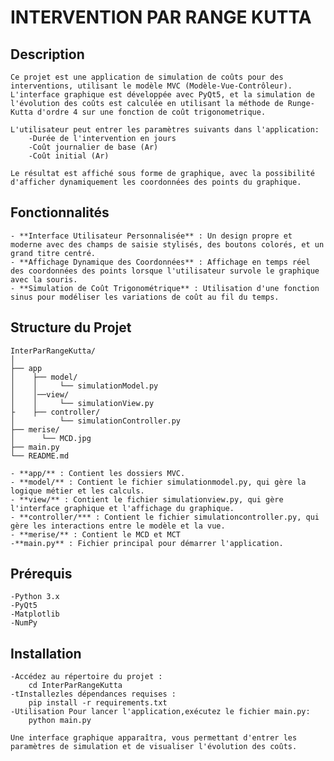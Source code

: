 # INTERVENTION PAR RANGE KUTTA

## Description
    Ce projet est une application de simulation de coûts pour des interventions, utilisant le modèle MVC (Modèle-Vue-Contrôleur). L'interface graphique est développée avec PyQt5, et la simulation de l'évolution des coûts est calculée en utilisant la méthode de Runge-Kutta d'ordre 4 sur une fonction de coût trigonometrique.
    
    L'utilisateur peut entrer les paramètres suivants dans l'application:
        -Durée de l'intervention en jours
        -Coût journalier de base (Ar)
        -Coût initial (Ar)
        
    Le résultat est affiché sous forme de graphique, avec la possibilité d'afficher dynamiquement les coordonnées des points du graphique.
    
## Fonctionnalités
    - **Interface Utilisateur Personnalisée** : Un design propre et moderne avec des champs de saisie stylisés, des boutons colorés, et un grand titre centré.
    - **Affichage Dynamique des Coordonnées** : Affichage en temps réel des coordonnées des points lorsque l'utilisateur survole le graphique avec la souris.
    - **Simulation de Coût Trigonométrique** : Utilisation d'une fonction sinus pour modéliser les variations de coût au fil du temps.
## Structure du Projet
    InterParRangeKutta/
    │
    ├── app   
    │    ├── model/
    │    │     └── simulationModel.py
    │    │──view/
    │    │     └── simulationView.py
    ├    ├── controller/
    │          └── simulationController.py
    ├── merise/
    │      └── MCD.jpg
    ├── main.py
    └── README.md

    - **app/** : Contient les dossiers MVC.
    - **model/** : Contient le fichier simulationmodel.py, qui gère la logique métier et les calculs.
    - **view/** : Contient le fichier simulationview.py, qui gère l'interface graphique et l'affichage du graphique.
    - **controller/*** : Contient le fichier simulationcontroller.py, qui gère les interactions entre le modèle et la vue.
    - **merise/** : Contient le MCD et MCT
    -**main.py** : Fichier principal pour démarrer l'application.

## Prérequis
    -Python 3.x
    -PyQt5
    -Matplotlib
    -NumPy
    
## Installation
    -Accédez au répertoire du projet :
        cd InterParRangeKutta
    -tInstallezles dépendances requises :
        pip install -r requirements.txt
    -Utilisation Pour lancer l'application,exécutez le fichier main.py:
        python main.py
        
    Une interface graphique apparaîtra, vous permettant d'entrer les paramètres de simulation et de visualiser l'évolution des coûts.
